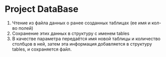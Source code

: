 # Project DataBase
1) Чтение из файла данных о ранее созданных таблицах (ее имя и кол-во полей) 
2) Сохранение этих данных в структуру с именем tables 
3) В качестве параметра передаётся имя новой таблицы и количество столбцов в ней, затем эта информация добавляется в структуру tables, и сохраняется файл.
